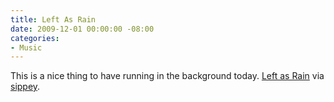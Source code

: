 ```yaml
---
title: Left As Rain
date: 2009-12-01 00:00:00 -08:00
categories:
- Music
---
```


<p>This is a nice thing to have running in the background today. <a href="http://www.leftasrain.com/">Left as Rain</a> via <a href="http://www.sippey.com/">sippey</a>.</p>
